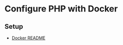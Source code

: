 # Configure PHP with Docker
## Setup
* [Docker README](https://github.com/docker-library/docs/blob/master/php/README.md)

